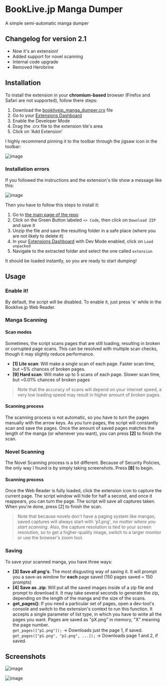 # BookLive.jp Manga Dumper
A simple semi-automatic manga dumper

## Changelog for version 2.1
- Now it's an extension!
- Added support for novel scanning
- Internal code upgrade
- Removed Herobrine

## Installation

To install the extension in your **chromium-based** browser (Firefox and Safari are not supported), follow there steps:
1. Download the [booklivejp_manga_dumper.crx](booklivejp_manga_dumper.crx) file
2. Go to your [Extensions Dashboard](chrome://extensions/)
3. Enable the Developer Mode
4. Drag the .crx file to the extension tile's area
5. Click on 'Add Extension'

I highly recommend pinning it to the toolbar through the jigsaw icon in the toolbar:

![image](https://github.com/user-attachments/assets/e9e32670-406e-4388-a779-870f78a0d49f)

### Installation errors
If you followed the instructions and the extension's tile show a message like this:

![image](https://github.com/user-attachments/assets/fb6e77b2-34ec-4fa1-b311-3635d8ba92ce)

Then you have to follow this steps to install it:
1. Go to [the main page of the repo](https://github.com/Flareonz44/booklive-jp-manga-dumper)
2. Click on the Green Button labeled `<> Code`, then click on `Download ZIP` and save it
3. Unzip the file and save the resulting folder in a safe place (where you are not likely to delete it)
4. In your [Extensions Dashboard](chrome://extensions/) with Dev Mode enabled, click on `Load unpacked`
5. Navigate to the extracted folder and select the one called `extension`

It should be loaded instantly, so you are ready to start dumping!


## Usage

### Enable it!
By default, the script will be disabled. To enable it, just press 'e' while in the Booklive.jp Web Reader.

### Manga Scanning
#### Scan modes
Sometimes, the script scans pages that are still loading, resulting in broken or corrupted page scans. This can be resolved with multiple scan checks, though it may slightly reduce performance.
- **[1] Lite scan**: Will make a single scan of each page. Faster scan time, but ~5% chances of broken pages.
- **[9] Hard scan**: Will make up to 5 scans of each page. Slower scan time, but ~0.01% chances of broken pages
> Note that the accuracy of scans will depend on your internet speed, a very low loading speed may result in higher amount of broken pages.

#### Scanning process
The scanning process is not automatic, so you have to turn the pages manually with the arrow keys. As you turn pages, the script will constantly scan and save the pages. Once the amount of saved pages matches the length of the manga (or whenever you want), you can press **[2]** to finish the scan.

### Novel Scanning
The Novel Scanning process is a bit different. Because of Security Policies, the only way I found is by simply taking screenshots. Press **[8]** to begin.

#### Scanning process
Once the Web Reader is fully loaded, click the extension icon to capture the current page. The script window will hide for half a second, and once it reappears, you can turn the page. The script will save all captures taken. When you're done, press [2] to finish the scan.
> Note that because novels don't have a paging system like mangas, saved captures will always start with 'p1.png', *no matter where you start scanning*. Also, the capture resolution is tied to your screen resolution, so to get a higher-quality image, switch to a larger monitor or use the browser's zoom tool.

### Saving
To save your scanned manga, you have three ways:
- **[3] Save all png's**: The most disgusting way of saving it. It will prompt you a save-as window for **each** page saved (150 pages saved = 150 prompts)
- **[4] Save as .zip**: Will put all the saved images inside of a zip file and prompt to download it. It may take several seconds to generate the zip, depending on the length of the manga and the size of the scans.
- **get_pages()**: If you need a particular set of pages, open a dev-tool's console and switch to the extension's context to run this function. It accepts a single parameter of list type, in which you have to write all the pages you want. Pages are saved as "pX.png" in memory, "X" meaning the page number.  
  `get_pages(["p1.png"]);` -> Downloads just the page 1, if saved.  
  `get_pages(["p1.png", "p2.png", ...]);` -> Downloads page 1 and 2, if saved.

## Screenshots

![image](https://github.com/user-attachments/assets/c7b39296-0d09-45d8-974f-935817768278)

![image](https://github.com/user-attachments/assets/27d14d66-1ad2-4ce6-85ac-5d704a2ac5e0)
